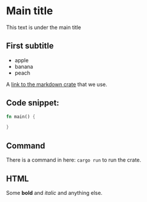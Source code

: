 # Main title

This text is under the main title

## First subtitle


* apple
* banana
* peach

A [link to the markdown crate](https://crates.io/crates/markdown) that we use.


## Code snippet:

```rust
fn main() {

}
```

## Command

There is a command in here: `cargo run` to run the crate.

## HTML

Some <b>bold</b> and <i>italic</i> and anything else.

